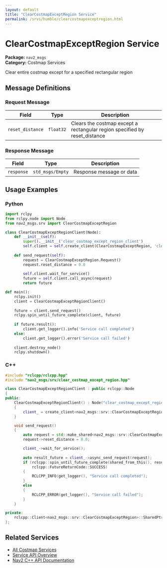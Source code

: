 ```yaml
---
layout: default
title: "ClearCostmapExceptRegion Service"
permalink: /srvs/humble/clearcostmapexceptregion.html
---
```


# ClearCostmapExceptRegion Service

**Package:** `nav2_msgs`  
**Category:** Costmap Services

Clear entire costmap except for a specified rectangular region

## Message Definitions

### Request Message

| Field | Type | Description |
|-------|------|-------------|
| `reset_distance` | `float32` | Clears the costmap except a rectangular region specified by reset_distance |


### Response Message

| Field | Type | Description |
|-------|------|-------------|
| `response` | `std_msgs/Empty` | Response message or data |



## Usage Examples

### Python

```python
import rclpy
from rclpy.node import Node
from nav2_msgs.srv import ClearCostmapExceptRegion

class ClearCostmapExceptRegionClient(Node):
    def __init__(self):
        super().__init__('clear_costmap_except_region_client')
        self.client = self.create_client(ClearCostmapExceptRegion, 'clear_costmap_except_region')
        
    def send_request(self):
        request = ClearCostmapExceptRegion.Request()
        request.reset_distance = 0.0
        
        self.client.wait_for_service()
        future = self.client.call_async(request)
        return future

def main():
    rclpy.init()
    client = ClearCostmapExceptRegionClient()
    
    future = client.send_request()
    rclpy.spin_until_future_complete(client, future)
    
    if future.result():
        client.get_logger().info('Service call completed')
    else:
        client.get_logger().error('Service call failed')
        
    client.destroy_node()
    rclpy.shutdown()
```

### C++

```cpp
#include "rclcpp/rclcpp.hpp"
#include "nav2_msgs/srv/clear_costmap_except_region.hpp"

class ClearCostmapExceptRegionClient : public rclcpp::Node
{
public:
    ClearCostmapExceptRegionClient() : Node("clear_costmap_except_region_client")
    {
        client_ = create_client<nav2_msgs::srv::ClearCostmapExceptRegion>("clear_costmap_except_region");
    }

    void send_request()
    {
        auto request = std::make_shared<nav2_msgs::srv::ClearCostmapExceptRegion::Request>();
        request->reset_distance = 0.0;

        client_->wait_for_service();
        
        auto result_future = client_->async_send_request(request);
        if (rclcpp::spin_until_future_complete(shared_from_this(), result_future) ==
            rclcpp::FutureReturnCode::SUCCESS)
        {
            RCLCPP_INFO(get_logger(), "Service call completed");
        }
        else
        {
            RCLCPP_ERROR(get_logger(), "Service call failed");
        }
    }

private:
    rclcpp::Client<nav2_msgs::srv::ClearCostmapExceptRegion>::SharedPtr client_;
};
```

## Related Services

- [All Costmap Services](/srvs/humble/index.html#costmap-services)
- [Service API Overview](/srvs/humble/index.html)
- [Nav2 C++ API Documentation](/humble/html/index.html)
